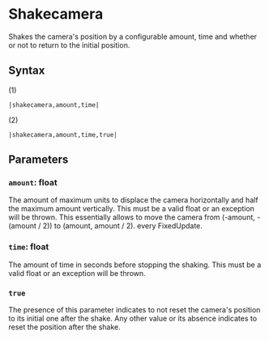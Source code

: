 # Shakecamera

Shakes the camera's position by a configurable amount, time and whether or not to return to the initial position.

## Syntax

(1)

````
|shakecamera,amount,time|
````

(2)

````
|shakecamera,amount,time,true|
````

## Parameters

### `amount`: float

The amount of maximum units to displace the camera horizontally and half the maximum amount vertically. This must be a valid float or an exception will be thrown. This essentially allows to move the camera from (-amount, -(amount / 2)) to (amount, amount / 2). every FixedUpdate.

### `time`: float

The amount of time in seconds before stopping the shaking. This must be a valid float or an exception will be thrown.

### `true`

The presence of this parameter indicates to not reset the camera's position to its initial one after the shake. Any other value or its absence indicates to reset the position after the shake.
